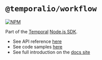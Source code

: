 # `@temporalio/workflow`

[![NPM](https://img.shields.io/npm/v/@temporalio/workflow?style=for-the-badge)](https://www.npmjs.com/package/@temporalio/workflow)

Part of the [Temporal](https://temporal.io) [Node.js SDK](https://www.npmjs.com/package/temporalio).

- See API reference [here](https://nodejs.temporal.io/api/namespaces/workflow)
- See code samples [here](https://github.com/temporalio/samples-node)
- See full introduction on the [docs site](https://docs.temporal.io/docs/node/introduction)
